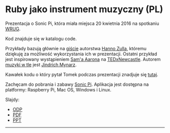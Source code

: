 # Ruby jako instrument muzyczny (PL)

Prezentacja o Sonic Pi, która miała miejsca 20 kwietnia 2016 na spotkaniu [WRUG](http://wrug.eu/).

Kod znajduje się w katalogu code. 

Przykłady bazują głównie na [giście](https://gist.github.com/hzulla/cf9165ba15342e5df9b3) 
autorstwa [Hanno Zulla](https://github.com/hzulla), któremu dziękuję za możliwość wykorzystania 
ich w prezentacji. Ostatni przykład jest inspirowany wystąpieniem 
[Sam'a  Aarona](https://github.com/samaaron) na [TEDxNewcastle](https://www.youtube.com/watch?v=TK1mBqKvIyU). 
Autorem [muzyki w tle](https://gist.github.com/jindrichmynarz/f233f75c719abe6a6c81) jest 
[Jindrich Mynarz](https://github.com/jindrichmynarz). 

Kawałek kodu o który pytał Tomek podczas prezentacji znadjuje się [tutaj](https://gist.github.com/xavriley/87ef7548039d1ee301bb).

Zachęcam do pobrania i zabawy [Sonic Pi](http://sonic-pi.net/). Aplikacja jest dostępna 
na platformy: Raspberry Pi, Mac OS, Windows i Linux.

Slajdy:

* [ODP](https://onedrive.live.com/redir?resid=6F9D7FE37AB9EE6C!1250268&authkey=!AOuHpzqtl5Dd_GA&ithint=file%2codp)
* [PDF](https://onedrive.live.com/redir?resid=6F9D7FE37AB9EE6C!1250267&authkey=!APRVtxz-wsivh8c&ithint=file%2cpdf)
* [PPT](https://onedrive.live.com/redir?resid=6F9D7FE37AB9EE6C!1250269&authkey=!AGBGHpjvVhQOzmA&ithint=file%2cppt)

----
